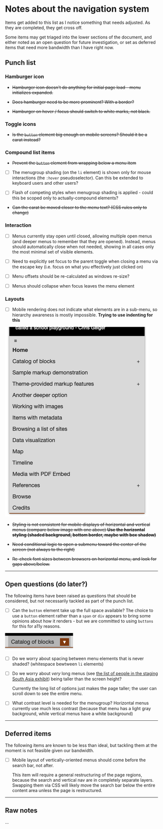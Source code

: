# Notes about the navigation system

Items get added to this list as I notice something that needs adjusted. As they are completed, they get cross off.

Some items may get triaged into the lower sections of the document, and either noted as an open question for future investigation, or set as deferred items that need more bandwidth than I have right now.

## Punch list

### Hamburger icon

- ~~Hamburger icon doesn't do anything for initial page load - menu initializes expanded.~~

- ~~Does hamburger need to be more prominent? With a border?~~

- ~~Hamburger on hover / focus should switch to white marks, not black.~~

### Toggle icons

- ~~Is the `button` element big enough on mobile screens? Should it be a carat instead?~~

### Compound list items

- ~~Prevent the `button` element from wrapping below a menu item~~

- [ ] The menugroup shading (on the `li` element) is shown only for mouse interactions (the `:hover` pseudoselector). Can this be extended to keyboard users and other users?

- [ ] Flash of competing styles when menugroup shading is applied - could this be scoped only to actually-compound elements?

- ~~Can the carat be moved closer to the menu text? (CSS rules only to change)~~

### Interaction

- [ ] Menus currently stay open until closed, allowing multiple open menus (and deeper menus to remember that they are opened). Instead, menus should automatically close when not needed, showing in all cases only the most minimal set of visible elements.

- [ ] Need to explicitly set focus to the parent toggle when closing a menu via the escape key (i.e. focus on what you effectively just clicked on)

- [ ] Menu offsets should be re-calculated as windows re-size?

- [ ] Menus should collapse when focus leaves the menu element

### Layouts

- [ ] Mobile rendering does not indicate what elements are in a sub-menu, so hierarchy awareness is mostly impossible. **Trying to use indenting for this**

![image](subnav-mobile-styles.png)

- ~~Styling is not consistent for mobile displays of horizontal and vertical menus (compare below image with one above) **Use the horizontal styling (shaded background, bottom border, maybe with box shadow)**~~

- ~~Need conditional logic to open a submenu toward the center of the screen (not always to the right)~~

- ~~Re-check font sizes between browsers on horizontal menu, and look for gaps above/below.~~


---

## Open questions (do later?)

The following items have been raised as questions that should be considered, but not necessarily tackled as part of the punch list.

- [ ] Can the `button` element take up the full space available? The choice to use a `button` element rather than a `span` or `div` appears to bring some opinions about how it renders - but we are committed to using `buttons` for this for a11y reasons.

![image](toggle-sizing.png)

- [ ] Do we worry about spacing between menu elements that is never shaded? (whitespace bewtween `li` elements)

- [ ] Do we worry about _very_ long menus (see [the list of people in the staging South Asia exhibit](https://mitlibraries-stage.omeka.net/s/TransformativeConnections/page/Peelamedu-Ramakrishnan)) being taller than the screen height?
  
  Currently the long list of options just makes the page taller; the user can scroll down to see the entire menu.

- [ ] What contrast level is needed for the menugroup? Horizontal menus currently use much less contrast (because that menu has a light gray background, while vertical menus have a white background)


---

## Deferred items

The following items are known to be less than ideal, but tackling them at the moment is not feasible given our bandwidth.

- [ ] Mobile layout of vertically-oriented menus should come before the search bar, not after.

  This item will require a general restructuring of the page regions, because the search and vertical nav are in completely separate layers. Swapping them via CSS will likely move the search bar below the entire content area unless the page is restructured.


---
## Raw notes

...
